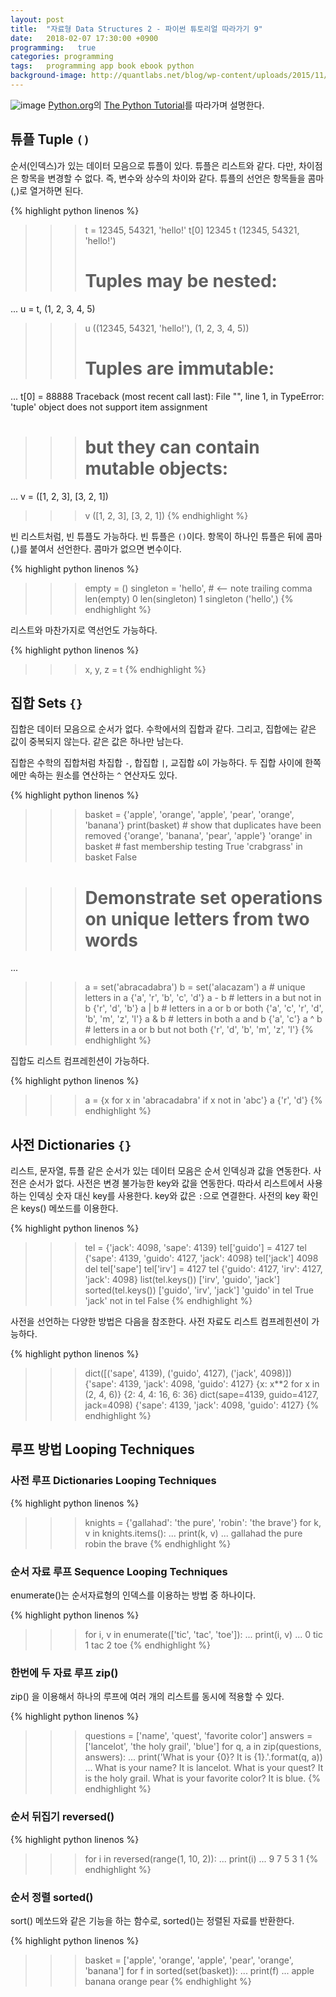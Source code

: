 ```yaml
---
layout: post
title:  "자료형 Data Structures 2 - 파이썬 튜토리얼 따라가기 9"
date:   2018-02-07 17:30:00 +0900
programming:   true
categories: programming
tags:   programming app book ebook python
background-image: http://quantlabs.net/blog/wp-content/uploads/2015/11/pythonlogo.jpg
---
```

![image](http://www.msbiblog.com/wp-content/uploads/2016/09/Python_logo.png)
[Python.org](https://www.python.org)의 [The Python Tutorial](https://docs.python.org/3/tutorial/index.html)를 따라가며 설명한다.

## 튜플 Tuple `()`

순서(인덱스)가 있는 데이터 모음으로 튜플이 있다. 튜플은 리스트와 같다. 다만, 차이점은 항목을 변경할 수 없다. 즉, 변수와 상수의 차이와 같다. 튜플의 선언은 항목들을 콤마(,)로 열거하면 된다.

{% highlight python linenos %}
>>> t = 12345, 54321, 'hello!'
>>> t[0]
12345
>>> t
(12345, 54321, 'hello!')
>>> # Tuples may be nested:
... u = t, (1, 2, 3, 4, 5)
>>> u
((12345, 54321, 'hello!'), (1, 2, 3, 4, 5))
>>> # Tuples are immutable:
... t[0] = 88888
Traceback (most recent call last):
  File "<stdin>", line 1, in <module>
TypeError: 'tuple' object does not support item assignment
>>> # but they can contain mutable objects:
... v = ([1, 2, 3], [3, 2, 1])
>>> v
([1, 2, 3], [3, 2, 1])
{% endhighlight %}

빈 리스트처럼, 빈 튜플도 가능하다. 빈 튜플은 `()`이다. 항목이 하나인 튜플은 뒤에 콤마(,)를 붙여서 선언한다. 콤마가 없으면 변수이다.

{% highlight python linenos %}
>>> empty = ()
>>> singleton = 'hello',    # <-- note trailing comma
>>> len(empty)
0
>>> len(singleton)
1
>>> singleton
('hello',)
{% endhighlight %}

리스트와 마찬가지로 역선언도 가능하다.

{% highlight python linenos %}
>>> x, y, z = t
{% endhighlight %}

## 집합 Sets `{}`

집합은 데이터 모음으로 순서가 없다. 수학에서의 집합과 같다. 그리고, 집합에는 같은 값이 중복되지 않는다. 같은 값은 하나만 남는다.

집합은 수학의 집합처럼 차집합 `-`, 합집합 `|`,  교집합 `&`이 가능하다. 두 집합 사이에 한쪽에만 속하는 원소를 연산하는 `^` 연산자도 있다.

{% highlight python linenos %}
>>> basket = {'apple', 'orange', 'apple', 'pear', 'orange', 'banana'}
>>> print(basket)                      # show that duplicates have been removed
{'orange', 'banana', 'pear', 'apple'}
>>> 'orange' in basket                 # fast membership testing
True
>>> 'crabgrass' in basket
False

>>> # Demonstrate set operations on unique letters from two words
...
>>> a = set('abracadabra')
>>> b = set('alacazam')
>>> a                                  # unique letters in a
{'a', 'r', 'b', 'c', 'd'}
>>> a - b                              # letters in a but not in b
{'r', 'd', 'b'}
>>> a | b                              # letters in a or b or both
{'a', 'c', 'r', 'd', 'b', 'm', 'z', 'l'}
>>> a & b                              # letters in both a and b
{'a', 'c'}
>>> a ^ b                              # letters in a or b but not both
{'r', 'd', 'b', 'm', 'z', 'l'}
{% endhighlight %}

집합도 리스트 컴프레힌션이 가능하다.

{% highlight python linenos %}
>>> a = {x for x in 'abracadabra' if x not in 'abc'}
>>> a
{'r', 'd'}
{% endhighlight %}

## 사전 Dictionaries `{}`

리스트, 문자열, 튜플 같은 순서가 있는 데이터 모음은 순서 인덱싱과 값을 연동한다. 사전은 순서가 없다. 사전은 변경 불가능한 key와 값을 연동한다. 따라서 리스트에서 사용하는 인덱싱 숫자 대신 key를 사용한다. key와 값은 `:`으로 연결한다. 사전의 key 확인은 keys() 메쏘드를 이용한다.

{% highlight python linenos %}
>>> tel = {'jack': 4098, 'sape': 4139}
>>> tel['guido'] = 4127
>>> tel
{'sape': 4139, 'guido': 4127, 'jack': 4098}
>>> tel['jack']
4098
>>> del tel['sape']
>>> tel['irv'] = 4127
>>> tel
{'guido': 4127, 'irv': 4127, 'jack': 4098}
>>> list(tel.keys())
['irv', 'guido', 'jack']
>>> sorted(tel.keys())
['guido', 'irv', 'jack']
>>> 'guido' in tel
True
>>> 'jack' not in tel
False
{% endhighlight %}

사전을 선언하는 다양한 방법은 다음을 참조한다. 사전 자료도 리스트 컴프레힌션이 가능하다.

{% highlight python linenos %}
>>> dict([('sape', 4139), ('guido', 4127), ('jack', 4098)])
{'sape': 4139, 'jack': 4098, 'guido': 4127}
>>> {x: x**2 for x in (2, 4, 6)}
{2: 4, 4: 16, 6: 36}
>>> dict(sape=4139, guido=4127, jack=4098)
{'sape': 4139, 'jack': 4098, 'guido': 4127}
{% endhighlight %}

## 루프 방법 Looping Techniques

### 사전 루프 Dictionaries Looping Techniques

{% highlight python linenos %}
>>> knights = {'gallahad': 'the pure', 'robin': 'the brave'}
>>> for k, v in knights.items():
...     print(k, v)
...
gallahad the pure
robin the brave
{% endhighlight %}

### 순서 자료 루프 Sequence Looping Techniques

enumerate()는 순서자료형의 인덱스를 이용하는 방법 중 하나이다.

{% highlight python linenos %}
>>> for i, v in enumerate(['tic', 'tac', 'toe']):
...     print(i, v)
...
0 tic
1 tac
2 toe
{% endhighlight %}

### 한번에 두 자료 루프 zip()

zip() 을 이용해서 하나의 루프에 여러 개의 리스트를 동시에 적용할 수 있다.

{% highlight python linenos %}
>>> questions = ['name', 'quest', 'favorite color']
>>> answers = ['lancelot', 'the holy grail', 'blue']
>>> for q, a in zip(questions, answers):
...     print('What is your {0}?  It is {1}.'.format(q, a))
...
What is your name?  It is lancelot.
What is your quest?  It is the holy grail.
What is your favorite color?  It is blue.
{% endhighlight %}

### 순서 뒤집기 reversed()

{% highlight python linenos %}
>>> for i in reversed(range(1, 10, 2)):
...     print(i)
...
9
7
5
3
1
{% endhighlight %}

### 순서 정렬 sorted()

 sort() 메쏘드와 같은 기능을 하는 함수로, sorted()는 정렬된 자료를 반환한다.
 
{% highlight python linenos %}
>>> basket = ['apple', 'orange', 'apple', 'pear', 'orange', 'banana']
>>> for f in sorted(set(basket)):
...     print(f)
...
apple
banana
orange
pear
{% endhighlight %}